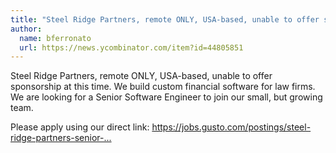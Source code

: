 ```yaml
---
title: "Steel Ridge Partners, remote ONLY, USA-based, unable to offer sponsorship at this time. We build custom financial software for law firms. We are looking for a Senior Software Engineer to join our small, but growing team."
author:
  name: bferronato
  url: https://news.ycombinator.com/item?id=44805851
---
```


<JobNavigation />

Steel Ridge Partners, remote ONLY, USA-based, unable to offer sponsorship at this time. We build custom financial software for law firms. We are looking for a Senior Software Engineer to join our small, but growing team.

Please apply using our direct link: <a href="https:&#x2F;&#x2F;jobs.gusto.com&#x2F;postings&#x2F;steel-ridge-partners-senior-software-engineer-daf07cd1-50fd-4342-895e-4989724bddc6" rel="nofollow">https:&#x2F;&#x2F;jobs.gusto.com&#x2F;postings&#x2F;steel-ridge-partners-senior-...</a>
<JobApplication />
